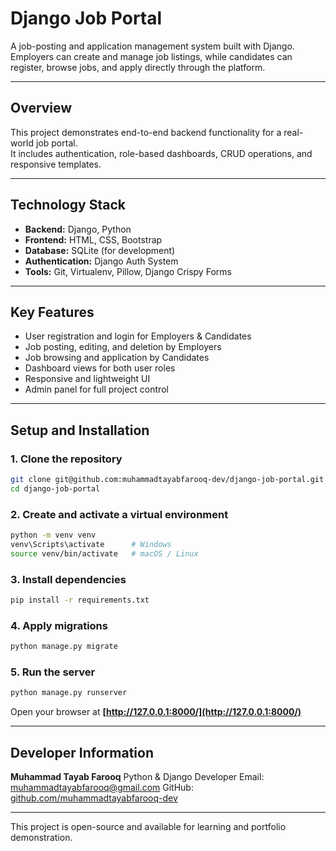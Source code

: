 # Django Job Portal

A job-posting and application management system built with Django.  
Employers can create and manage job listings, while candidates can register, browse jobs, and apply directly through the platform.

---

## Overview
This project demonstrates end-to-end backend functionality for a real-world job portal.  
It includes authentication, role-based dashboards, CRUD operations, and responsive templates.

---

## Technology Stack
- **Backend:** Django, Python  
- **Frontend:** HTML, CSS, Bootstrap  
- **Database:** SQLite (for development)  
- **Authentication:** Django Auth System  
- **Tools:** Git, Virtualenv, Pillow, Django Crispy Forms  

---

## Key Features
- User registration and login for Employers & Candidates  
- Job posting, editing, and deletion by Employers  
- Job browsing and application by Candidates  
- Dashboard views for both user roles  
- Responsive and lightweight UI  
- Admin panel for full project control  

---

## Setup and Installation
### 1. Clone the repository
```bash
git clone git@github.com:muhammadtayabfarooq-dev/django-job-portal.git
cd django-job-portal
````

### 2. Create and activate a virtual environment

```bash
python -m venv venv
venv\Scripts\activate      # Windows
source venv/bin/activate   # macOS / Linux
```

### 3. Install dependencies

```bash
pip install -r requirements.txt
```

### 4. Apply migrations

```bash
python manage.py migrate
```

### 5. Run the server

```bash
python manage.py runserver
```

Open your browser at **[http://127.0.0.1:8000/](http://127.0.0.1:8000/)**

---

## Developer Information

**Muhammad Tayab Farooq**
Python & Django Developer
Email: [muhammadtayabfarooq@gmail.com](mailto:muhammadtayabfarooq@gmail.com)
GitHub: [github.com/muhammadtayabfarooq-dev](https://github.com/muhammadtayabfarooq-dev)

---

This project is open-source and available for learning and portfolio demonstration.

```
